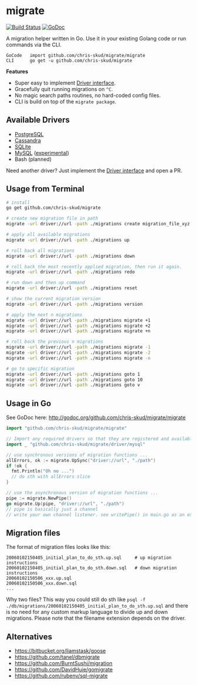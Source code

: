 # migrate

[![Build Status](https://travis-ci.org/gemnasium/migrate.svg?branch=master)](https://travis-ci.org/gemnasium/migrate)
[![GoDoc](https://godoc.org/github.com/chris-skud/migrate?status.svg)](https://godoc.org/github.com/chris-skud/migrate)

A migration helper written in Go. Use it in your existing Golang code 
or run commands via the CLI. 

```
GoCode   import github.com/chris-skud/migrate/migrate
CLI      go get -u github.com/chris-skud/migrate
```

__Features__

* Super easy to implement [Driver interface](http://godoc.org/github.com/chris-skud/migrate/driver#Driver).
* Gracefully quit running migrations on ``^C``.
* No magic search paths routines, no hard-coded config files.
* CLI is build on top of the ``migrate package``.


## Available Drivers

 * [PostgreSQL](https://github.com/chris-skud/migrate/tree/master/driver/postgres)
 * [Cassandra](https://github.com/chris-skud/migrate/tree/master/driver/cassandra)
 * [SQLite](https://github.com/chris-skud/migrate/tree/master/driver/sqlite3)
 * [MySQL](https://github.com/chris-skud/migrate/tree/master/driver/mysql) ([experimental](https://github.com/mattes/migrate/issues/1#issuecomment-58728186))
 * Bash (planned)

Need another driver? Just implement the [Driver interface](http://godoc.org/github.com/chris-skud/migrate/driver#Driver) and open a PR.


## Usage from Terminal

```bash
# install
go get github.com/chris-skud/migrate

# create new migration file in path
migrate -url driver://url -path ./migrations create migration_file_xyz

# apply all available migrations
migrate -url driver://url -path ./migrations up

# roll back all migrations
migrate -url driver://url -path ./migrations down

# roll back the most recently applied migration, then run it again.
migrate -url driver://url -path ./migrations redo

# run down and then up command
migrate -url driver://url -path ./migrations reset

# show the current migration version
migrate -url driver://url -path ./migrations version

# apply the next n migrations
migrate -url driver://url -path ./migrations migrate +1
migrate -url driver://url -path ./migrations migrate +2
migrate -url driver://url -path ./migrations migrate +n

# roll back the previous n migrations
migrate -url driver://url -path ./migrations migrate -1
migrate -url driver://url -path ./migrations migrate -2
migrate -url driver://url -path ./migrations migrate -n

# go to specific migration
migrate -url driver://url -path ./migrations goto 1
migrate -url driver://url -path ./migrations goto 10
migrate -url driver://url -path ./migrations goto v
```


## Usage in Go

See GoDoc here: http://godoc.org/github.com/chris-skud/migrate/migrate

```go
import "github.com/chris-skud/migrate/migrate"

// Import any required drivers so that they are registered and available
import _ "github.com/chris-skud/migrate/driver/mysql"

// use synchronous versions of migration functions ...
allErrors, ok := migrate.UpSync("driver://url", "./path")
if !ok {
  fmt.Println("Oh no ...")
  // do sth with allErrors slice
}

// use the asynchronous version of migration functions ...
pipe := migrate.NewPipe()
go migrate.Up(pipe, "driver://url", "./path")
// pipe is basically just a channel
// write your own channel listener. see writePipe() in main.go as an example.
```

## Migration files

The format of migration files looks like this:

```
20060102150405_initial_plan_to_do_sth.up.sql     # up migration instructions
20060102150405_initial_plan_to_do_sth.down.sql   # down migration instructions
20060102150506_xxx.up.sql
20060102150506_xxx.down.sql
...
```

Why two files? This way you could still do sth like 
``psql -f ./db/migrations/20060102150405_initial_plan_to_do_sth.up.sql`` and there is no
need for any custom markup language to divide up and down migrations. Please note
that the filename extension depends on the driver.


## Alternatives

 * https://bitbucket.org/liamstask/goose
 * https://github.com/tanel/dbmigrate
 * https://github.com/BurntSushi/migration
 * https://github.com/DavidHuie/gomigrate
 * https://github.com/rubenv/sql-migrate


